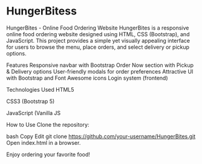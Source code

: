 # HungerBitess
HungerBites - Online Food Ordering Website
HungerBites is a responsive online food ordering website designed using HTML, CSS (Bootstrap), and JavaScript. This project provides a simple yet visually appealing interface for users to browse the menu, place orders, and select delivery or pickup options.

 Features
 Responsive navbar with Bootstrap
 Order Now section with Pickup & Delivery options
 User-friendly modals for order preferences
 Attractive UI with Bootstrap and Font Awesome icons
 Login system (frontend)

 Technologies Used
HTML5

CSS3 (Bootstrap 5)

JavaScript (Vanilla JS

 How to Use
Clone the repository:

bash
Copy
Edit
git clone https://github.com/your-username/HungerBites.git
Open index.html in a browser.

Enjoy ordering your favorite food!


